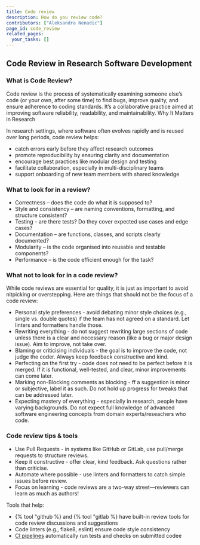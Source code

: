 ```yaml
---
title: Code review
description: How do you review code?
contributors: ["Aleksandra Nenadic"]
page_id: code_review
related_pages:
  your_tasks: []
---
```


## Code Review in Research Software Development

### What is Code Review?

Code review is the process of systematically examining someone else’s code (or your own, after some time) to find bugs, improve quality, and ensure adherence to coding standards. It’s a collaborative practice aimed at improving software reliability, readability, and maintainability.
Why It Matters in Research

In research settings, where software often evolves rapidly and is reused over long periods, code review helps:

- catch errors early before they affect research outcomes
- promote reproducibility by ensuring clarity and documentation
- encourage best practices like modular design and testing
- facilitate collaboration, especially in multi-disciplinary teams
- support onboarding of new team members with shared knowledge

### What to look for in a review?

- Correctness – does the code do what it is supposed to?
- Style and consistency – are naming conventions, formatting, and structure consistent?
- Testing – are there tests? Do they cover expected use cases and edge cases?
- Documentation – are functions, classes, and scripts clearly documented?
- Modularity – is the code organised into reusable and testable components?
- Performance – is the code efficient enough for the task?


### What not to look for in a code review? 

While code reviews are essential for quality, it is just as important to avoid nitpicking or overstepping. 
Here are things that should not be the focus of a code review:

- Personal style preferences - avoid debating minor style choices (e.g., single vs. double quotes) if the team has not agreed on a standard. Let linters and formatters handle those.
- Rewriting everything - do not suggest rewriting large sections of code unless there is a clear and necessary reason (like a bug or major design issue). Aim to improve, not take over.
- Blaming or criticising individuals - the goal is to improve the code, not judge the coder. Always keep feedback constructive and kind.
- Perfecting on the first try - code does not need to be perfect before it is merged. If it is functional, well-tested, and clear, minor improvements can come later.
- Marking non-Blocking comments as blocking - ff a suggestion is minor or subjective, label it as such. Do not hold up progress for tweaks that can be addressed later.
- Expecting mastery of everything - especially in research, people have varying backgrounds. Do not expect full knowledge of advanced software engineering concepts from domain experts/reseachers who code.  

### Code review tips & tools

- Use Pull Requests - in systems like GitHub or GitLab, use pull/merge requests to structure reviews.
- Keep it constructive - offer clear, kind feedback. Ask questions rather than criticise.
- Automate where possible - use linters and formatters to catch simple issues before review.
- Focus on learning - code reviews are a two-way street—reviewers can learn as much as authors!

Tools that help:

- {% tool "github %} and {% tool "gitlab %} have built-in review tools for code review discussions and suggestions
- Code linters (e.g., flake8, eslint) ensure code style consistency
- [CI pipelines](./ci_cd) automatically run tests and checks on submitted codee
